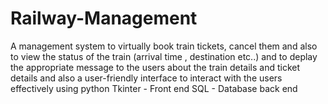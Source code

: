# Railway-Management

A management system to virtually book train tickets, cancel them and also to view the status of the train (arrival time , destination etc..) and to deplay the appropriate message to the users about the train details and ticket details and also a user-friendly interface to interact with the users effectively using python 
Tkinter - Front end
SQL - Database back end
